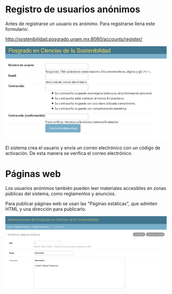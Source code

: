 # Registro de usuarios anónimos

Antes de registrarse un usuario es anónimo. Para registrarse llena este formulario:

http://sostenibilidad.posgrado.unam.mx:8080/accounts/register/

<img src="registro.png">

El sistema crea el usuario y envía un correo electrónico con un código
de activación. De esta manera se verifica el correo electrónico.
  
  
# Páginas web

Los usuarios anónimos también pueden leer materiales accesibles en
zonas públicas del sistema, como reglamentos y anuncios.

Para publicar páginas web se usan las "Páginas estáticas", que admiten
HTML y una dirección para publicarlo.

<img src="flatpages.png">
